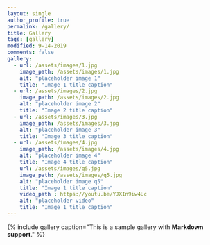 ```yaml
---
layout: single
author_profile: true
permalink: /gallery/
title: Gallery
tags: [gallery]
modified: 9-14-2019
comments: false
gallery:
  - url: /assets/images/1.jpg
    image_path: /assets/images/1.jpg
    alt: "placeholder image 1"
    title: "Image 1 title caption"
  - url: /assets/images/2.jpg
    image_path: /assets/images/2.jpg
    alt: "placeholder image 2"
    title: "Image 2 title caption"
  - url: /assets/images/3.jpg
    image_path: /assets/images/3.jpg
    alt: "placeholder image 3"
    title: "Image 3 title caption"  
  - url: /assets/images/4.jpg
    image_path: /assets/images/4.jpg
    alt: "placeholder image 4"
    title: "Image 4 title caption"
    url: /assets/images/q5.jpg
    image_path: /assets/images/q5.jpg
    alt: "placeholder image q5"
    title: "Image 1 title caption"
    video_path : https://youtu.be/YJXIn9iw4Uc  
    alt: "placeholder video"
    title: "Image 1 title caption"
---
```


{% include gallery caption="This is a sample gallery with **Markdown support**." %}

